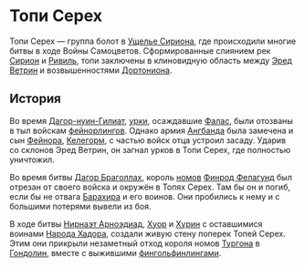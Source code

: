 # Топи Серех

Топи Серех — группа болот в [Ущелье Сириона](Ущелье%20Сириона.md), где
происходили многие битвы в ходе Войны Самоцветов. Сформированные слиянием рек
[Сирион](Сирион.md) и [Ривиль](Ривиль.md), топи заключены в клиновидную область
между [Эред Ветрин](Эред%20Ветрин.md) и возвышенностями
[Дортониона](Дортонион.md).

## История

Во время [Дагор-нуин-Гилиат](Войны/Первая%20Война.md), [урки](Народы/урки.md),
осаждавшие [Фалас](Фалас.md), были отозваны в тыл войскам
[фейнорлингов](Народы/фейнорлинги.md). Однако армия [Ангбанда](Ангбанд.md) была
замечена и сын [Фейнора](Личности/Фейнор.md), [Келегорм](Личности/Келегорм.md),
с частью войск отца устроил засаду. Ударив со склонов Эред Ветрин, он загнал
урков в Топи Серех, где полностью уничтожил.

Во время битвы [Дагор Браголлах](Войны/Четвертая%20Война.md), король
[номов](Народы/номы.md) [Финрод Фелагунд](Личности/Финрод.md) был отрезан от
своего войска и окружён в Топях Серех. Там бы он и погиб, если бы не отвага
[Барахира](Личности/Барахир.md) и его воинов. Они пробились к нему и с большими
потерями вывели из боя.

В ходе битвы [Нирнаэт Арноэдиад](Войны/Пятая%20Война.md),
[Хуор](Личности/Хуор.md) и [Хурин](Личности/Хурин.md) с оставшимися воинами
[Народа Хадора](Народы/хадорлинги.md), создали живую стену поперек Топей Серех.
Этим они прикрыли незаметный отход короля номов [Тургона](Личности/Тургон.md) в
[Гондолин](Гондолин.md), вместе с выжившими
[фингольфинлингами](Народы/фингольфинлинги.md).
